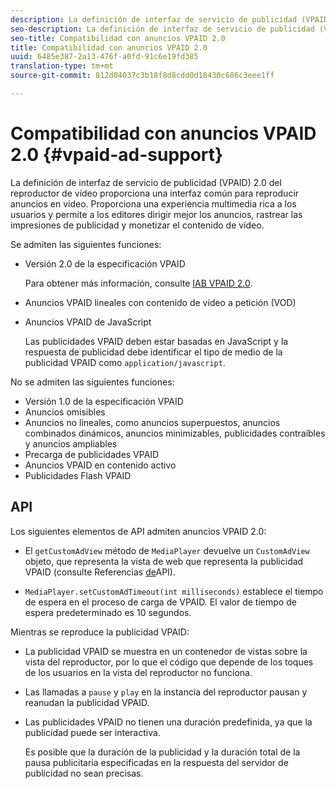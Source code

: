 ```yaml
---
description: La definición de interfaz de servicio de publicidad (VPAID) 2.0 del reproductor de vídeo proporciona una interfaz común para reproducir anuncios en vídeo. Proporciona una experiencia multimedia rica a los usuarios y permite a los editores dirigir mejor los anuncios, rastrear las impresiones de publicidad y monetizar el contenido de vídeo.
seo-description: La definición de interfaz de servicio de publicidad (VPAID) 2.0 del reproductor de vídeo proporciona una interfaz común para reproducir anuncios en vídeo. Proporciona una experiencia multimedia rica a los usuarios y permite a los editores dirigir mejor los anuncios, rastrear las impresiones de publicidad y monetizar el contenido de vídeo.
seo-title: Compatibilidad con anuncios VPAID 2.0
title: Compatibilidad con anuncios VPAID 2.0
uuid: 6485e387-2a13-476f-a0fd-91c6e19fd385
translation-type: tm+mt
source-git-commit: 812d04037c3b18f8d8cdd0d18430c686c3eee1ff

---
```



# Compatibilidad con anuncios VPAID 2.0 {#vpaid-ad-support}

La definición de interfaz de servicio de publicidad (VPAID) 2.0 del reproductor de vídeo proporciona una interfaz común para reproducir anuncios en vídeo. Proporciona una experiencia multimedia rica a los usuarios y permite a los editores dirigir mejor los anuncios, rastrear las impresiones de publicidad y monetizar el contenido de vídeo.

Se admiten las siguientes funciones:

* Versión 2.0 de la especificación VPAID

   Para obtener más información, consulte [IAB VPAID 2.0](https://www.iab.com/wp-content/uploads/2015/06/VPAID_2_0_Final_04-10-2012.pdf).
* Anuncios VPAID lineales con contenido de vídeo a petición (VOD)
* Anuncios VPAID de JavaScript

   Las publicidades VPAID deben estar basadas en JavaScript y la respuesta de publicidad debe identificar el tipo de medio de la publicidad VPAID como `application/javascript`.

No se admiten las siguientes funciones:

* Versión 1.0 de la especificación VPAID
* Anuncios omisibles
* Anuncios no lineales, como anuncios superpuestos, anuncios combinados dinámicos, anuncios minimizables, publicidades contraíbles y anuncios ampliables
* Precarga de publicidades VPAID
* Anuncios VPAID en contenido activo
* Publicidades Flash VPAID

## API

Los siguientes elementos de API admiten anuncios VPAID 2.0:

* El `getCustomAdView` método de `MediaPlayer` devuelve un `CustomAdView` objeto, que representa la vista de web que representa la publicidad VPAID (consulte Referencias [de](https://help.adobe.com/en_US/primetime/api/psdk/javadoc/index.html)API).

* `MediaPlayer.setCustomAdTimeout(int milliseconds)` establece el tiempo de espera en el proceso de carga de VPAID. El valor de tiempo de espera predeterminado es 10 segundos.

Mientras se reproduce la publicidad VPAID:

* La publicidad VPAID se muestra en un contenedor de vistas sobre la vista del reproductor, por lo que el código que depende de los toques de los usuarios en la vista del reproductor no funciona.
* Las llamadas a `pause` y `play` en la instancia del reproductor pausan y reanudan la publicidad VPAID.

* Las publicidades VPAID no tienen una duración predefinida, ya que la publicidad puede ser interactiva.

   Es posible que la duración de la publicidad y la duración total de la pausa publicitaria especificadas en la respuesta del servidor de publicidad no sean precisas.